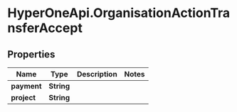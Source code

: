 # HyperOneApi.OrganisationActionTransferAccept

## Properties

Name | Type | Description | Notes
------------ | ------------- | ------------- | -------------
**payment** | **String** |  | 
**project** | **String** |  | 


